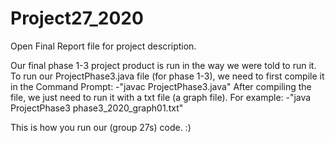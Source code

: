 # Project27_2020

Open Final Report file for project description.

Our final phase 1-3 project product is run in the way we were told to run it.
To run our ProjectPhase3.java file (for phase 1-3), we need to first compile it in the Command Prompt:
                                                                                -"javac ProjectPhase3.java"
After compiling the file, we just need to run it with a txt file (a graph file).
For example:
        -"java ProjectPhase3 phase3_2020_graph01.txt"

This is how you run our (group 27s) code. :)
